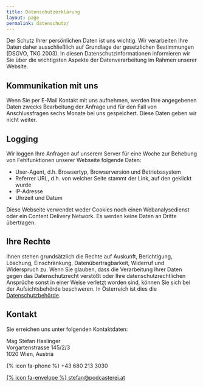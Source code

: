 ```yaml
---
title: Datenschutzerklärung
layout: page
permalink: datenschutz/
---
```


Der Schutz Ihrer persönlichen Daten ist uns wichtig. Wir verarbeiten Ihre Daten daher ausschließlich
auf Grundlage der gesetzlichen Bestimmungen (DSGVO, TKG 2003). In diesen Datenschutzinformationen
informieren wir Sie über die wichtigsten Aspekte der Datenverarbeitung im Rahmen unserer Website.


## Kommunikation mit uns

Wenn Sie per E-Mail Kontakt mit uns aufnehmen, werden Ihre angegebenen Daten zwecks Bearbeitung der
Anfrage und für den Fall von Anschlussfragen sechs Monate bei uns gespeichert. Diese Daten geben
wir nicht weiter.


## Logging

Wir loggen Ihre Anfragen auf unserem Server für eine Woche zur Behebung von Fehlfunktionen unserer
Webseite folgende Daten:

* User-Agent, d.h. Browsertyp, Browserversion und Betriebssystem
* Referrer URL, d.h. von welcher Seite stammt der Link, auf den geklickt wurde
* IP-Adresse
* Uhrzeit und Datum

Diese Webseite verwendet weder Cookies noch einen Webanalysedienst oder ein Content Delivery Network.
Es werden keine Daten an Dritte übertragen.


## Ihre Rechte

Ihnen stehen grundsätzlich die Rechte auf Auskunft, Berichtigung, Löschung, Einschränkung,
Datenübertragbarkeit, Widerruf und Widerspruch zu. Wenn Sie glauben, dass die Verarbeitung Ihrer
Daten gegen das Datenschutzrecht verstößt oder Ihre datenschutzrechtlichen Ansprüche sonst in
einer Weise verletzt worden sind, können Sie sich bei der Aufsichtsbehörde beschweren. In Österreich
ist dies die [Datenschutzbehörde](https://www.dsb.gv.at/).


## Kontakt

Sie erreichen uns unter folgenden Kontaktdaten:

Mag Stefan Haslinger<br/>
Vorgartenstrasse 145/2/3<br/>
1020 Wien, Austria<br/>

{% icon fa-phone %} +43 680 213 3030

[{% icon fa-envelope %} stefan@podcasterei.at](mailto://stefan@podcasterei.at)

<br/>